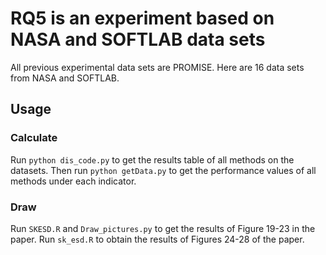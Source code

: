 # RQ5 is an experiment based on NASA and SOFTLAB data sets
All previous experimental data sets are PROMISE. Here are 16 data sets from NASA and SOFTLAB.
## Usage
### Calculate
Run ``python dis_code.py`` to get the results table of all methods on the datasets.
Then run ``python getData.py`` to get the performance values of all methods under each indicator.
### Draw
Run ``SKESD.R`` and ``Draw_pictures.py`` to get the results of Figure 19-23 in the paper.
Run ``sk_esd.R`` to obtain the results of Figures 24-28 of the paper.
